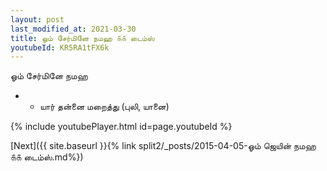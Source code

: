 ```yaml
---
layout: post
last_modified_at: 2021-03-30
title: ஓம் சேர்மினே நமஹ ௧௧ டைம்ஸ்
youtubeId: KR5RA1tFX6k
---
```

 
 
 ஓம் சேர்மினே நமஹ  
 
 -  - யார் தன்னை மறைத்து (புலி, யானை) 
 
  
 
  
 
 
 
 
 
 


{% include youtubePlayer.html id=page.youtubeId %}
 
[Next]({{ site.baseurl }}{% link  split2/_posts/2015-04-05-ஓம் ஜெயின் நமஹ ௧௧ டைம்ஸ்.md%})
 
